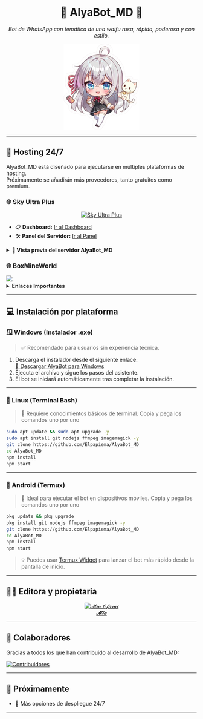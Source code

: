 ﻿<h1 align="center">💠 AlyaBot_MD 💠</h1>  
<p align="center"><i>Bot de WhatsApp con temática de una waifu rusa, rápida, poderosa y con estilo.</i></p>

<p align="center">
  <img src="https://raw.githubusercontent.com/Elpapiema/API_Alya/refs/heads/main/web/icon.png" width="200"/>
</p>

---

## 🚀 Hosting 24/7

AlyaBot_MD está diseñado para ejecutarse en múltiples plataformas de hosting.  
Próximamente se añadirán más proveedores, tanto gratuitos como premium.

### 🌐 Sky Ultra Plus

<p align="center">
  <a href="https://dash.skyultraplus.com/">
    <img src="https://files.catbox.moe/mzuf2m.ico" height="130" alt="Sky Ultra Plus" />
  </a>
</p>

- 📋 **Dashboard:** [Ir al Dashboard](https://dash.skyultraplus.com/)  
- 🛠️ **Panel del Servidor:** [Ir al Panel](https://panel.skyultraplus.com/)

<details>
  <summary><strong>📸 Vista previa del servidor AlyaBot_MD</strong></summary>
  <img src="https://files.catbox.moe/oucq6s.png" alt="Vista del servidor"/>
</details>

### 🌐 BoxMineWorld

<a href="https://boxmineworld.com">
  <img width="180px" src="https://boxmineworld.com/img/Logo.png"/>
</a>

<details>
 <summary><b>Enlaces Importantes</b></summary>

- **Sitio Web:** [boxmineworld.com](https://boxmineworld.com)
- **Área de Clientes:** [dash.boxmineworld.com](https://dash.boxmineworld.com)
- **Panel de Control:** [panel.boxmineworld.com](https://panel.boxmineworld.com)
- **Documentación:** [docs.boxmineworld.com](https://docs.boxmineworld.com)
- **Comunidad de Discord:** [¡Únete aquí!](https://discord.gg/84qsr4v)

</details>

---

## 💻 Instalación por plataforma

### 🪟 Windows (Instalador .exe)

> ✅ Recomendado para usuarios sin experiencia técnica.

1. Descarga el instalador desde el siguiente enlace:  
   [🔗 Descargar AlyaBot para Windows](https://github.com/Elpapiema/AlyaBot_MD/releases/download/v2.2.1/Alya-installer-x64-x86.exe)
2. Ejecuta el archivo y sigue los pasos del asistente.
3. El bot se iniciará automáticamente tras completar la instalación.

---

### 🐧 Linux (Terminal Bash)

> 🧠 Requiere conocimientos básicos de terminal. Copia y pega los comandos uno por uno

```bash
sudo apt update && sudo apt upgrade -y
sudo apt install git nodejs ffmpeg imagemagick -y
git clone https://github.com/Elpapiema/AlyaBot_MD
cd AlyaBot_MD
npm install
npm start
```

---

### 📱 Android (Termux)

> 📲 Ideal para ejecutar el bot en dispositivos móviles. Copia y pega los comandos uno por uno

```bash
pkg update && pkg upgrade
pkg install git nodejs ffmpeg imagemagick -y
git clone https://github.com/Elpapiema/AlyaBot_MD
cd AlyaBot_MD
npm install
npm start
```

> 💡 Puedes usar [Termux Widget](https://f-droid.org/packages/com.termux.widget/) para lanzar el bot más rápido desde la pantalla de inicio.

---

## 🧑‍💻 Editora y propietaria

<p align="center">
  <a href="https://github.com/miaoficial02">
    <img src="https://github.com/miaoficial02.png" width="130" height="130" alt="𝓜𝓲𝒶 𝒪𝒻𝒾𝒸𝒾𝒶𝓁"/>
    <br>
    <strong>𝓜𝒾𝒶</strong>
  </a>
</p>

---

## 🤝 Colaboradores

Gracias a todos los que han contribuido al desarrollo de AlyaBot_MD:

<a href="https://github.com/Elpapiema/AlyaBot_MD/graphs/contributors">
  <img src="https://contrib.rocks/image?repo=Elpapiema/AlyaBot_MD" alt="Contribuidores"/>
</a>

---

## 📌 Próximamente

- 🔁 Más opciones de despliegue 24/7

---

